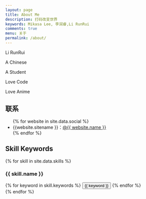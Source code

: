 ```yaml
---
layout: page
title: About Me
description: 打码改变世界
keywords: Mikasa Lee, 李润睿,Li RunRui
comments: true
menu: 关于
permalink: /about/
---
```

Li RunRui

A Chinese

A Student

Love Code

Love Anime

## 联系

<ul>
{% for website in site.data.social %}
<li>{{website.sitename }}：<a href="{{ website.url }}" target="_blank">@{{ website.name }}</a></li>
{% endfor %}

</ul>


## Skill Keywords

{% for skill in site.data.skills %}
### {{ skill.name }}
<div class="btn-inline">
{% for keyword in skill.keywords %}
<button class="btn btn-outline" type="button">{{ keyword }}</button>
{% endfor %}
</div>
{% endfor %}
